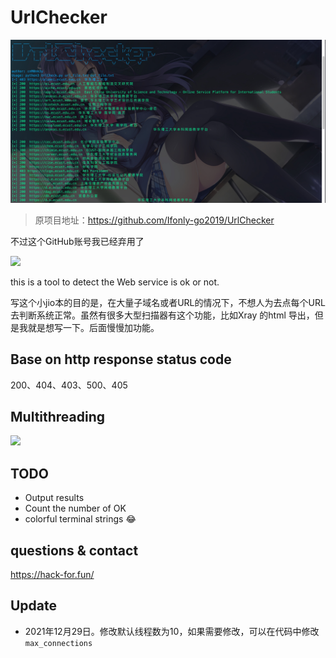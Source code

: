 # UrlChecker
![](assets/16407561223312.jpg)

>原项目地址：https://github.com/Ifonly-go2019/UrlChecker 

不过这个GitHub账号我已经弃用了

![](https://cdn.jsdelivr.net/gh/ifonly-go2019/PicGo//images/20201012225747.png)


this is a tool to detect the Web service is ok or not.

写这个小jio本的目的是，在大量子域名或者URL的情况下，不想人为去点每个URL去判断系统正常。虽然有很多大型扫描器有这个功能，比如Xray 的html 导出，但是我就是想写一下。后面慢慢加功能。
## Base on http response status code

200、404、403、500、405

## Multithreading

![](https://cdn.jsdelivr.net/gh/ifonly-go2019/PicGo//images/20201012224014.png)


## TODO

- Output results
- Count the number of OK
- colorful terminal strings 😂

## questions & contact 

https://hack-for.fun/

## Update

- 2021年12月29日。修改默认线程数为10，如果需要修改，可以在代码中修改`max_connections`

